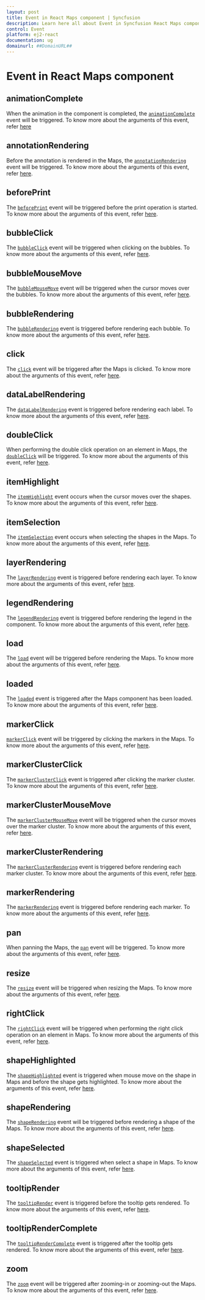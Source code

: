 ```yaml
---
layout: post
title: Event in React Maps component | Syncfusion
description: Learn here all about Event in Syncfusion React Maps component of Syncfusion Essential JS 2 and more.
control: Event 
platform: ej2-react
documentation: ug
domainurl: ##DomainURL##
---
```


# Event in React Maps component

## animationComplete

When the animation in the component is completed, the [`animationComplete`](https://ej2.syncfusion.com/react/documentation/api/maps/#animationcomplete) event will be triggered. To know more about the arguments of this event, refer [here](https://ej2.syncfusion.com/react/documentation/api/maps/iAnimationCompleteEventArgs/)

## annotationRendering

Before the annotation is rendered in the Maps, the [`annotationRendering`](https://ej2.syncfusion.com/react/documentation/api/maps/#annotationrendering) event will be triggered. To know more about the arguments of this event, refer [here](https://ej2.syncfusion.com/react/documentation/api/maps/iAnnotationRenderingEventArgs/).

## beforePrint

The [`beforePrint`](https://ej2.syncfusion.com/react/documentation/api/maps/#beforeprint) event will be triggered before the print operation is started. To know more about the arguments of this event, refer [here](https://ej2.syncfusion.com/react/documentation/api/maps/iPrintEventArgs/).

## bubbleClick

The [`bubbleClick`](https://ej2.syncfusion.com/react/documentation/api/maps/#bubbleclick) event will be triggered when clicking on the bubbles. To know more about the arguments of this event, refer [here](https://ej2.syncfusion.com/react/documentation/api/maps/iBubbleClickEventArgs/).

## bubbleMouseMove

The [`bubbleMouseMove`](https://ej2.syncfusion.com/react/documentation/api/maps/#bubblemousemove) event will be triggered when the cursor moves over the bubbles. To know more about the arguments of this event, refer [here](https://ej2.syncfusion.com/react/documentation/api/maps/iBubbleMoveEventArgs/).

## bubbleRendering

The [`bubbleRendering`](https://ej2.syncfusion.com/react/documentation/api/maps/#bubblerendering) event is triggered before rendering each bubble. To know more about the arguments of this event, refer [here](https://ej2.syncfusion.com/react/documentation/api/maps/iBubbleRenderingEventArgs/).

## click

The [`click`](https://ej2.syncfusion.com/react/documentation/api/maps/#click) event will be triggered after the Maps is clicked. To know more about the arguments of this event, refer [here](https://ej2.syncfusion.com/react/documentation/api/maps/iMouseEventArgs/).

## dataLabelRendering

The [`dataLabelRendering`](https://ej2.syncfusion.com/react/documentation/api/maps/#datalabelrendering) event is triggered before rendering each label. To know more about the arguments of this event, refer [here](https://ej2.syncfusion.com/react/documentation/api/maps/iLabelRenderingEventArgs/).

## doubleClick

When performing the double click operation on an element in Maps, the [`doubleClick`](https://ej2.syncfusion.com/react/documentation/api/maps/#doubleclick) will be triggered. To know more about the arguments of this event, refer [here](https://ej2.syncfusion.com/react/documentation/api/maps/iMouseEventArgs/).

## itemHighlight

The [`itemHighlight`](https://ej2.syncfusion.com/react/documentation/api/maps/#itemhighlight) event occurs when the cursor moves over the shapes. To know more about the arguments of this event, refer [here](https://ej2.syncfusion.com/react/documentation/api/maps/iSelectionEventArgs/).

## itemSelection

The [`itemSelection`](https://ej2.syncfusion.com/react/documentation/api/maps/#itemselection) event occurs when selecting the shapes in the Maps. To know more about the arguments of this event, refer [here](https://ej2.syncfusion.com/react/documentation/api/maps/iSelectionEventArgs/).

## layerRendering

The [`layerRendering`](https://ej2.syncfusion.com/react/documentation/api/maps/#layerrendering) event is triggered before rendering each layer. To know more about the arguments of this event, refer [here](https://ej2.syncfusion.com/react/documentation/api/maps/iLayerRenderingEventArgs/).

## legendRendering

The [`legendRendering`](https://ej2.syncfusion.com/react/documentation/api/maps/#legendrendering) event is triggered before rendering the legend in the component. To know more about the arguments of this event, refer [here](https://ej2.syncfusion.com/react/documentation/api/maps/iLegendRenderingEventArgs/).

## load

The [`load`](https://ej2.syncfusion.com/react/documentation/api/maps/#load) event will be triggered before rendering the Maps. To know more about the arguments of this event, refer [here](https://ej2.syncfusion.com/react/documentation/api/maps/iLoadEventArgs/).

## loaded

The [`loaded`](/api/maps/#loaded) event is triggered after the Maps component has been loaded. To know more about the arguments of this event, refer [here](https://ej2.syncfusion.com/react/documentation/api/maps/iLoadedEventArgs/).

## markerClick

[`markerClick`](https://ej2.syncfusion.com/react/documentation/api/maps/#markerclick) event will be triggered by clicking the markers in the Maps. To know more about the arguments of this event, refer [here](https://ej2.syncfusion.com/react/documentation/api/maps/iMarkerClickEventArgs/).

## markerClusterClick

The [`markerClusterClick`](https://ej2.syncfusion.com/react/documentation/api/maps/#markerclusterclick) event is triggered after clicking the marker cluster. To know more about the arguments of this event, refer [here](https://ej2.syncfusion.com/react/documentation/api/maps/iMarkerClusterClickEventArgs/).

## markerClusterMouseMove

The [`markerClusterMouseMove`](https://ej2.syncfusion.com/react/documentation/api/maps/#markerclustermousemove) event will be triggered when the cursor moves over the marker cluster. To know more about the arguments of this event, refer [here](https://ej2.syncfusion.com/react/documentation/api/maps/iMarkerClusterMoveEventArgs/).

## markerClusterRendering

The [`markerClusterRendering`](https://ej2.syncfusion.com/react/documentation/api/maps/#markerclusterrendering) event is triggered before rendering each marker cluster. To know more about the arguments of this event, refer [here](https://ej2.syncfusion.com/react/documentation/api/maps/#markerclusterrendering).

## markerRendering

The [`markerRendering`](https://ej2.syncfusion.com/react/documentation/api/maps/#markerrendering) event is triggered before rendering each marker. To know more about the arguments of this event, refer [here](https://ej2.syncfusion.com/react/documentation/api/maps/iMarkerRenderingEventArgs/).

## pan

When panning the Maps, the [`pan`](https://ej2.syncfusion.com/react/documentation/api/maps/#pan) event will be triggered. To know more about the arguments of this event, refer [here](https://ej2.syncfusion.com/react/documentation/api/maps/iMapPanEventArgs/).

## resize

The [`resize`](https://ej2.syncfusion.com/react/documentation/api/maps/#resize) event will be triggered when resizing the Maps. To know more about the arguments of this event, refer [here](https://ej2.syncfusion.com/react/documentation/api/maps/iResizeEventArgs/).

## rightClick

The [`rightClick`](https://ej2.syncfusion.com/react/documentation/api/maps/#rightclick) event will be triggered when performing the right click operation on an element in Maps. To know more about the arguments of this event, refer [here](https://ej2.syncfusion.com/react/documentation/api/maps/iMouseEventArgs/).

## shapeHighlighted

The [`shapeHighlighted`](https://ej2.syncfusion.com/react/documentation/api/maps/#shapehighlight) event is triggered when mouse move on the shape in Maps and before the shape gets highlighted. To know more about the arguments of this event, refer [here](https://ej2.syncfusion.com/react/documentation/api/maps/iShapeSelectedEventArgs/).

## shapeRendering

The [`shapeRendering`](https://ej2.syncfusion.com/react/documentation/api/maps/#shaperendering) event will be triggered before rendering a shape of the Maps. To know more about the arguments of this event, refer [here](https://ej2.syncfusion.com/react/documentation/api/maps/iShapeSelectedEventArgs/).

## shapeSelected

The [`shapeSelected`](https://ej2.syncfusion.com/react/documentation/api/maps/#shapeselected) event is triggered when select a shape in Maps. To know more about the arguments of this event, refer [here](https://ej2.syncfusion.com/react/documentation/api/maps/iShapeSelectedEventArgs/).

## tooltipRender

The [`tooltipRender`](https://ej2.syncfusion.com/react/documentation/api/maps/#tooltiprender) event is triggered before the tooltip gets rendered. To know more about the arguments of this event, refer [here](https://ej2.syncfusion.com/react/documentation/api/maps/iTooltipRenderEventArgs/).

## tooltipRenderComplete

The [`tooltipRenderComplete`](https://ej2.syncfusion.com/react/documentation/api/maps/#tooltipRenderComplete) event is triggered after the tooltip gets rendered. To know more about the arguments of this event, refer [here](https://ej2.syncfusion.com/react/documentation/api/maps/iTooltipRenderCompleteEventArgs/).

## zoom

The [`zoom`](https://ej2.syncfusion.com/react/documentation/api/maps/#zoom) event will be triggered after zooming-in or zooming-out the Maps. To know more about the arguments of this event, refer [here](https://ej2.syncfusion.com/react/documentation/api/maps/iMapZoomEventArgs/).